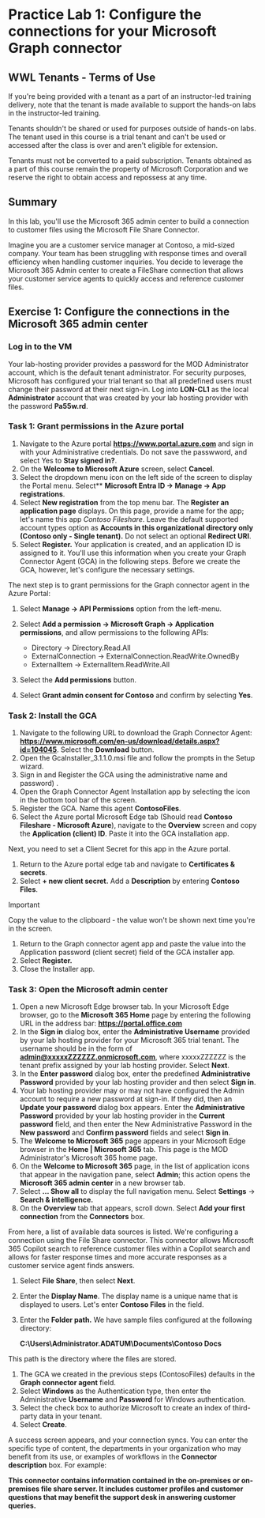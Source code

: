 # Practice Lab 1: Configure the connections for your Microsoft Graph connector

## WWL Tenants - Terms of Use

If you're being provided with a tenant as a part of an instructor-led training delivery, note that the tenant is made available to support the hands-on labs in the instructor-led training.

Tenants shouldn't be shared or used for purposes outside of hands-on labs. The tenant used in this course is a trial tenant and can't be used or accessed after the class is over and aren't eligible for extension.

Tenants must not be converted to a paid subscription. Tenants obtained as a part of this course remain the property of Microsoft Corporation and we reserve the right to obtain access and repossess at any time.

## Summary

In this lab, you'll use the Microsoft 365 admin center to build a connection to customer files using the Microsoft File Share Connector.

Imagine you are a customer service manager at Contoso, a mid-sized company. Your team has been struggling with response times and overall efficiency when handling customer inquiries. You decide to leverage the Microsoft 365 Admin center to create a FileShare connection that allows your customer service agents to quickly access and reference customer files.

## Exercise 1: Configure the connections in the Microsoft 365 admin center

### Log in to the VM

Your lab-hosting provider provides a password for the MOD Administrator account, which is the default tenant administrator. For security purposes, Microsoft has configured your trial tenant so that all predefined users must change their password at their next sign-in. Log into **LON-CL1** as the local **Administrator** account that was created by your lab hosting provider with the password **Pa55w.rd**.

### Task 1: Grant permissions in the Azure portal

1. Navigate to the Azure portal **https://www.portal.azure.com** and sign in with your Administrative credentials. Do not save the passwword, and select Yes to **Stay signed in?**.
2. On the **Welcome to Microsoft Azure** screen, select **Cancel**.
1. Select the dropdown menu icon on the left side of the screen to display the Portal menu. Select** **Microsoft Entra ID -> Manage -> App registrations**.
1. Select **New registration** from the top menu bar. The **Register an application page** displays. On this page, provide a name for the app; let's name this app _Contoso Fileshare_. Leave the default supported account types option as **Accounts in this organizational directory only (Contoso only - Single tenant).** Do not select an optional **Redirect URI**.
1. Select **Register.** Your application is created, and an application ID is assigned to it. You'll use this information when you create your Graph Connector Agent (GCA) in the following steps. Before we create the GCA, however, let's configure the necessary settings.

The next step is to grant permissions for the Graph connector agent in the Azure Portal:

1. Select **Manage -> API Permissions** option from the left-menu.
1. Select **Add a permission -> Microsoft Graph -> Application permissions**, and allow permissions to the following APIs:

    - Directory -> Directory.Read.All
    - ExternalConnection -> ExternalConnection.ReadWrite.OwnedBy
    - ExternalItem -> ExternalItem.ReadWrite.All
      
1. Select the **Add permissions** button.
1. Select **Grant admin consent for Contoso** and confirm by selecting **Yes**.

### Task 2: Install the GCA

1. Navigate to the following URL to download the Graph Connector Agent: **https://www.microsoft.com/en-us/download/details.aspx?id=104045**. Select the **Download** button.
1. Open the GcaInstaller_3.1.1.0.msi file and follow the prompts in the Setup wizard.
1. Sign in and Register the GCA using the administrative name and password) .
1. Open the Graph Connector Agent Installation app by selecting the icon in the bottom tool bar of the screen.
1. Register the GCA. Name this agent **ContosoFiles**.
1. Select the Azure portal Microsoft Edge tab (Should read **Contoso Fileshare - Microsoft Azure**), navigate to the **Overview** screen and copy the **Application (client) ID**. Paste it into the GCA installation app.

Next, you need to set a Client Secret for this app in the Azure portal.

1. Return to the Azure portal edge tab and navigate to **Certificates & secrets**.
1. Select **+ new client secret.** Add a **Description** by entering **Contoso Files**.

> [!IMPORTANT]
> Copy the value to the clipboard - the value won't be shown next time you're in the screen.

1. Return to the Graph connector agent app and paste the value into the Application password (client secret) field of the GCA installer app.
1. Select **Register.**
1. Close the Installer app.

### Task 3: Open the Microsoft admin center

1. Open a new Microsoft Edge browser tab. In your Microsoft Edge browser, go to the **Microsoft 365 Home** page by entering the following URL in the address bar: **https://portal.office.com**
1. In the **Sign in** dialog box, enter the **Administrative Username** provided by your lab hosting provider for your Microsoft 365 trial tenant. The username should be in the form of **<admin@xxxxxZZZZZZ.onmicrosoft.com>**, where xxxxxZZZZZZ is the tenant prefix assigned by your lab hosting provider. Select **Next**.
1. In the **Enter password** dialog box, enter the predefined **Administrative Password** provided by your lab hosting provider and then select **Sign in**.
1. Your lab hosting provider may or may not have configured the Admin account to require a new password at sign-in. If they did, then an **Update your password** dialog box appears. Enter the **Administrative Password** provided by your lab hosting provider in the **Current password** field, and then enter the New Administrative Password in the **New password** and **Confirm password** fields and select **Sign in**.
1. The **Welcome to Microsoft 365** page appears in your Microsoft Edge browser in the **Home | Microsoft 365** tab. This page is the MOD Administrator's Microsoft 365 home page.
1. On the **Welcome to Microsoft 365** page, in the list of application icons that appear in the navigation pane, select **Admin**; this action opens the **Microsoft 365 admin center** in a new browser tab.
1. Select **… Show all** to display the full navigation menu. Select **Settings** -> **Search & intelligence.**
1. On the **Overview** tab that appears, scroll down. Select **Add your first connection** from the **Connectors** box.

From here, a list of available data sources is listed. We're configuring a connection using the File Share connector. This connector allows Microsoft 365 Copilot search to reference customer files within a Copilot search and allows for faster response times and more accurate responses as a customer service agent finds answers.

1. Select **File Share**, then select **Next**.
1. Enter the **Display Name**. The display name is a unique name that is displayed to users. Let's enter **Contoso Files** in the field.
1. Enter the **Folder path.** We have sample files configured at the following directory:

   **C:\Users\Administrator.ADATUM\Documents\Contoso Docs**

This path is the directory where the files are stored.

1. The GCA we created in the previous steps (ContosoFiles) defaults in the **Graph connector agent** field.
1. Select  **Windows** as the Authentication type, then enter the Administrative **Username** and **Password** for Windows authentication.
1. Select the check box to authorize Microsoft to create an index of third-party data in your tenant.
1. Select **Create**.

A success screen appears, and your connection syncs. You can enter the specific type of content, the departments in your organization who may benefit from its use, or examples of workflows in the **Connector description** box. For example:

**This connector contains information contained in the on-premises or on-premises file share server. It includes customer profiles and customer questions that may benefit the support desk in answering customer queries.**
